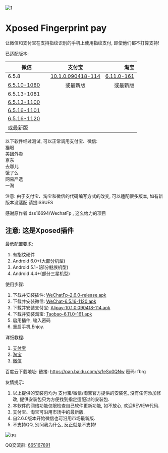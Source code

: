 

![1](https://github.com/eritpchy/Xposed-Fingerprint-pay/raw/master/app/src/main/res/mipmap-xhdpi/ic_launcher.png)
# Xposed Fingerprint pay
让微信和支付宝在支持指纹识别的手机上使用指纹支付, 即使他们都不打算支持!

已适配版本:

|微信         | 支付宝          | 淘宝  |
| ------------- |:-------------:| -----:|
| 6.5.8     | [10.1.0.090418-114](https://github.com/eritpchy/Xposed-Fingerprint-pay/releases/download/2.0.0/Alipay-10.1.0.090418-114.apk) | [6.11.0-161](https://github.com/eritpchy/Xposed-Fingerprint-pay/releases/download/2.1.0/Taobao-6.11.0-161.apk) |
| [6.5.10-1080](https://github.com/eritpchy/Xposed-Fingerprint-pay/releases/download/1.3/weixin6510.apk)     |    或最新版  |  或最新版 |
|  6.5.13-1081     |    |    |
| [6.5.13-1100](https://github.com/eritpchy/Xposed-Fingerprint-pay/releases/download/1.4.1/WeChat-6.5.13-1100.apk) |      |    |
| [6.5.16-1101](https://github.com/eritpchy/Xposed-Fingerprint-pay/releases/download/2.4.0/WeChat-6.5.16-1101.apk) |      |    |
| [6.5.16-1120](https://github.com/eritpchy/Xposed-Fingerprint-pay/releases/download/2.3.0/WeChat-6.5.16-1120.apk) |      |    |
|  或最新版 |      |    |

以下软件经过测试, 可以正常调用支付宝、微信:\
猫眼\
美团外卖\
京东\
去哪儿\
饿了么\
网易严选\
一淘

注意: 由于支付宝、淘宝和微信的代码编写方式的改变, 可以适配很多版本, 如有新版本没适配 请提ISSUES


感谢原作者 dss16694/WechatFp , 这么给力的项目

## 注意: 这是Xposed插件

最低配置要求:
1. 有指纹硬件
2. Android 6.0+(大部分机型)
3. Android 5.1+(部分魅族机型)
4. Android 4.4+(部分三星机型)
 

使用步骤:
1. 下载并安装插件: [WeChatFp-2.6.0-release.apk](https://github.com/eritpchy/Xposed-Fingerprint-pay/releases/download/2.6.0/WeChatFp-2.6.0-release.apk)
2. 下载并安装微信: [WeChat-6.5.16-1120.apk](https://github.com/eritpchy/Xposed-Fingerprint-pay/releases/download/2.3.0/WeChat-6.5.16-1120.apk)
3. 下载并安装支付宝: [Alipay-10.1.0.090418-114.apk](https://github.com/eritpchy/Xposed-Fingerprint-pay/releases/download/2.0.0/Alipay-10.1.0.090418-114.apk)
4. 下载并安装淘宝: [Taobao-6.11.0-161.apk](https://github.com/eritpchy/Xposed-Fingerprint-pay/releases/download/2.1.0/Taobao-6.11.0-161.apk)
5. 启用插件, 输入密码
6. 重启手机,Enjoy.

详细教程:
1. [支付宝](https://github.com/eritpchy/Xposed-Fingerprint-pay/tree/master/doc/Alipay)
1. [淘宝](https://github.com/eritpchy/Xposed-Fingerprint-pay/tree/master/doc/Taobao)
1. [微信](https://github.com/eritpchy/Xposed-Fingerprint-pay/tree/master/doc/WeChat)

百度云下载地址:
链接: https://pan.baidu.com/s/1eSq0QNw 密码: fbrg

友情提示: 
1. 以上提供的安装包均为 支付宝/微信/淘宝官方提供的安装包, 没有任何添加修改, 提供安装包只为方便找到指定适配过的安装包.
2. 本软件的网络功能仅限检查自己软件更新功能, 如不放心, 欢迎REVIEW代码.
3. 支付宝、淘宝可沿用市场中的最新版.
4. 自2.6.0版本开始微信也可沿用市场最新版.
5. 不支持QQ, 别问我为什么, 反正就是不支持!

![qq](https://github.com/eritpchy/Xposed-Fingerprint-pay/raw/master/doc/qqGroup.png)

QQ交流群: [665167891](http://shang.qq.com/wpa/qunwpa?idkey=91c2cd8f14532413701607c364f03f43afa1539a24b96b8907c92f3c018894e5)
